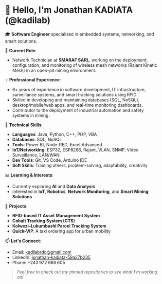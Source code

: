 # 👋 Hello, I'm Jonathan KADIATA (@kadilab)

🎓 **Software Engineer** specialized in embedded systems, networking, and smart solutions.

💼 **Current Role**:  
- Network Technician at **SMARAF SARL**, working on the deployment, configuration, and monitoring of wireless mesh networks (Rajant Kinetic Mesh) in an open-pit mining environment.

💡 **Professional Experience**:  
- 6+ years of experience in software development, IT infrastructure, surveillance systems, and smart tracking solutions using RFID.  
- Skilled in developing and maintaining databases (SQL, NoSQL), desktop/mobile/web apps, and real-time monitoring dashboards.  
- Contributor to the deployment of industrial automation and safety systems in mining.

🔧 **Technical Skills**:  
- **Languages**: Java, Python, C++, PHP, VBA  
- **Databases**: SQL, NoSQL  
- **Tools**: Power BI, Node-RED, Excel Advanced  
- **IoT/Networking**: ESP32, ESP8266, Rajant, VLAN, SNMP, Video Surveillance, LAN/WAN  
- **Dev Tools**: Git, VS Code, Arduino IDE  
- **Soft Skills**: Training others, problem-solving, adaptability, creativity

📊 **Learning & Interests**:  
- Currently exploring **AI** and **Data Analysis**  
- Interested in **IoT**, **Robotics**, **Network Monitoring**, and **Smart Mining Solutions**

🚀 **Projects**:  
- **RFID-based IT Asset Management System**  
- **Cobalt Tracking System (CTS)**  
- **Kolwezi–Lubumbashi Parcel Tracking System**  
- **Quick-VIP**: A taxi ordering app for urban mobility  

📫 **Let's Connect**:  
- Email: kadilabrdc@gmail.com  
- LinkedIn: [jonathan-kadiata-59a27b235](https://www.linkedin.com/in/jonathan-kadiata-59a27b235/)  
- Phone: +243 972 688 605

> *Feel free to check out my pinned repositories to see what I’m working on!*

